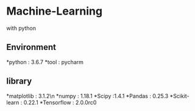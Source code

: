 # Machine-Learning
with python

Environment
-----------
*python : 3.6.7
*tool : pycharm

library
--------
*matplotlib : 3.1.2\n
*numpy : 1.18.1
*Scipy :1.4.1
*Pandas : 0.25.3
*Scikit-learn : 0.22.1
*Tensorflow : 2.0.0rc0


